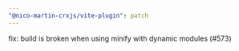 ```yaml
---
"@nico-martin-crxjs/vite-plugin": patch
---
```


fix: build is broken when using minify with dynamic modules (#573)
